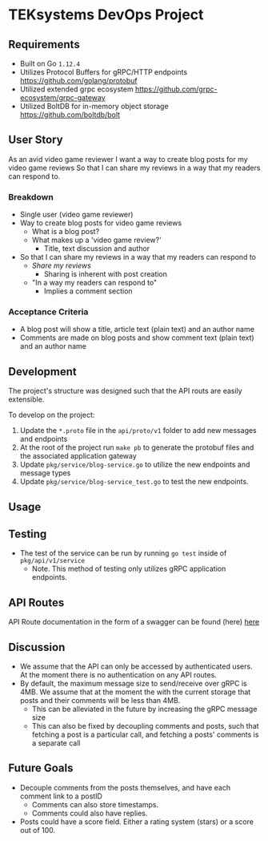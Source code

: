 # TEKsystems DevOps Project

## Requirements

- Built on Go `1.12.4`
- Utilizes Protocol Buffers for gRPC/HTTP endpoints https://github.com/golang/protobuf
- Utilized extended grpc ecosystem https://github.com/grpc-ecosystem/grpc-gateway
- Utilized BoltDB for in-memory object storage https://github.com/boltdb/bolt

## User Story
As an avid video game reviewer
I want a way to create blog posts for my video game reviews
So that I can share my reviews in a way that my readers can respond to.

### Breakdown
- Single user (video game reviewer)
- Way to create blog posts for video game reviews
    - What is a blog post?
    - What makes up a 'video game review?'
        - Title, text discussion and author
- So that I can share my reviews in a way that my readers can respond to
    - _Share my reviews_
        - Sharing is inherent with post creation
    - "In a way my readers can respond to"
        - Implies a comment section

### Acceptance Criteria
- A blog post will show a title, article text (plain text) and an author name
- Comments are made on blog posts and show comment text (plain text) and an author name

## Development
The project's structure was designed such that the API routs are easily extensible.

To develop on the project:
1. Update the `*.proto` file in the `api/proto/v1` folder to add new messages and endpoints
2. At the root of the project run `make pb` to generate the protobuf files and the associated application gateway
3. Update `pkg/service/blog-service.go` to utilize the new endpoints and message types
4. Update `pkg/service/blog-service_test.go` to test the new endpoints.

## Usage


## Testing
- The test of the service can be run by running `go test` inside of `pkg/api/v1/service`
    - Note. This method of testing only utilizes gRPC application endpoints. 

## API Routes
API Route documentation in the form of a swagger can be found (here) [here](api/proto/v1/blog-service.swagger.json)

## Discussion
- We assume that the API can only be accessed by authenticated users. 
At the moment there is no authentication on any API routes.
- By default, the maximum message size to send/receive over gRPC is 4MB. 
We assume that at the moment the with the current storage that posts and their comments will be less than 4MB.
    - This can be alleviated in the future by increasing the gRPC message size
    - This can also be fixed by decoupling comments and posts, such that fetching a post is a particular call, and fetching a posts' comments is a separate call

## Future Goals
- Decouple comments from the posts themselves, and have each comment link to a postID
    - Comments can also store timestamps.
    - Comments could also have replies.
- Posts could have a score field. Either a rating system (stars) or a score out of 100.

